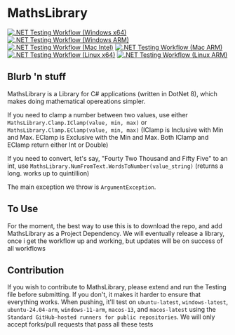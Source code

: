 # MathsLibrary
[![.NET Testing Workflow (Windows x64)](https://github.com/Nilonic/MathsLibrary/actions/workflows/Testing%20Workflow%20Windows.yml/badge.svg)](https://github.com/Nilonic/MathsLibrary/actions/workflows/Testing%20Workflow%20Windows.yml) [![.NET Testing Workflow (Windows ARM)](https://github.com/Nilonic/MathsLibrary/actions/workflows/Testing%20Workflow%20Windows%20ARM.yml/badge.svg)](https://github.com/Nilonic/MathsLibrary/actions/workflows/Testing%20Workflow%20Windows%20ARM.yml) [![.NET Testing Workflow (Mac Intel)](https://github.com/Nilonic/MathsLibrary/actions/workflows/Testing%20Workflow%20Mac%20Intel.yml/badge.svg)](https://github.com/Nilonic/MathsLibrary/actions/workflows/Testing%20Workflow%20Mac%20Intel.yml) [![.NET Testing Workflow (Mac ARM)](https://github.com/Nilonic/MathsLibrary/actions/workflows/Testing%20Workflow%20Mac%20ARM.yml/badge.svg)](https://github.com/Nilonic/MathsLibrary/actions/workflows/Testing%20Workflow%20Mac%20ARM.yml) [![.NET Testing Workflow (Linux x64)](https://github.com/Nilonic/MathsLibrary/actions/workflows/Testing%20Workflow%20Linux.yml/badge.svg)](https://github.com/Nilonic/MathsLibrary/actions/workflows/Testing%20Workflow%20Linux.yml) [![.NET Testing Workflow (Linux ARM)](https://github.com/Nilonic/MathsLibrary/actions/workflows/Testing%20Workflow%20Linux%20ARM.yml/badge.svg)](https://github.com/Nilonic/MathsLibrary/actions/workflows/Testing%20Workflow%20Linux%20ARM.yml)

## Blurb 'n stuff
MathsLibrary is a Library for C# applications (written in DotNet 8), which makes doing mathematical opereations simpler. 

If you need to clamp a number between two values, use either `MathsLibrary.Clamp.IClamp(value, min, max)` or `MathsLibrary.Clamp.EClamp(value, min, max)` (IClamp is Inclusive with Min and Max. EClamp is Exclusive with the Min and Max. Both IClamp and EClamp return either Int or Double)

If you need to convert, let's say, "Fourty Two Thousand and Fifty Five" to an int, use `MathsLibrary.NumFromText.WordsToNumber(value_string)` (returns a long. works up to quintillion)

The main exception we throw is `ArgumentException`.

## To Use
For the moment, the best way to use this is to download the repo, and add MathsLibrary as a Project Dependency. We will eventually release a library, once i get the workflow up and working, but updates will be on success of all workflows

## Contribution
If you wish to contribute to MathsLibrary, please extend and run the Testing file before submitting. If you don't, it makes it harder to ensure that everything works. When pushing, it'll test on `ubuntu-latest`, `windows-latest`, `ubuntu-24.04-arm`, `windows-11-arm`, `macos-13`, and `macos-latest` using the `Standard GitHub-hosted runners for public repositories`. We will only accept forks/pull requests that pass all these tests
